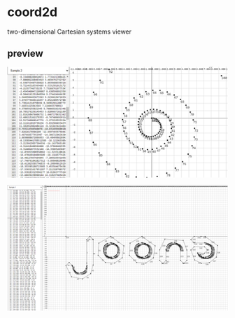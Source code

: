 # coord2d
two-dimensional Cartesian systems viewer

## preview

![screenshot2](./img/screenshot2.png)

![screenshot](./img/screenshot.png)